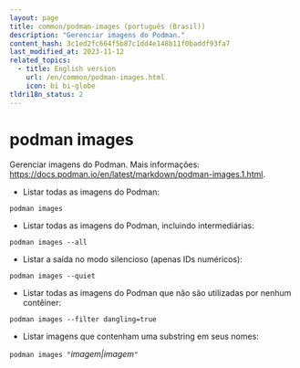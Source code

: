 ```yaml
---
layout: page
title: common/podman-images (português (Brasil))
description: "Gerenciar imagens do Podman."
content_hash: 3c1ed2fc664f5b87c1dd4e148b11f0baddf93fa7
last_modified_at: 2023-11-12
related_topics:
  - title: English version
    url: /en/common/podman-images.html
    icon: bi bi-globe
tldri18n_status: 2
---
```

# podman images

Gerenciar imagens do Podman.
Mais informações: <https://docs.podman.io/en/latest/markdown/podman-images.1.html>.

- Listar todas as imagens do Podman:

`podman images`

- Listar todas as imagens do Podman, incluindo intermediárias:

`podman images --all`

- Listar a saída no modo silencioso (apenas IDs numéricos):

`podman images --quiet`

- Listar todas as imagens do Podman que não são utilizadas por nenhum contêiner:

`podman images --filter dangling=true`

- Listar imagens que contenham uma substring em seus nomes:

`podman images "`<span class="tldr-var badge badge-pill bg-dark-lm bg-white-dm text-white-lm text-dark-dm font-weight-bold">*imagem|imagem*</span>`"`
